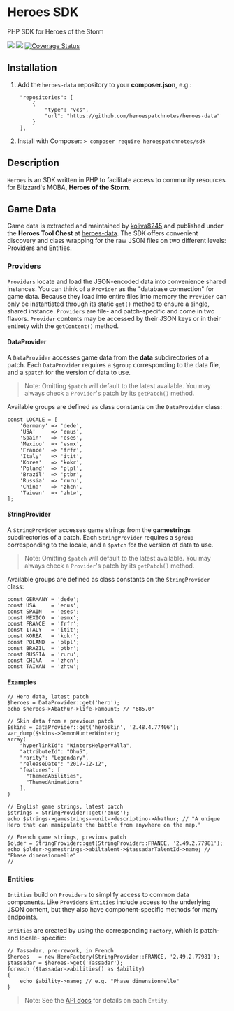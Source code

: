 # Heroes SDK
PHP SDK for Heroes of the Storm

[![](https://github.com/heroespatchnotes/sdk-php/workflows/PHPUnit/badge.svg)](https://github.com/heroespatchnotes/sdk-php/actions?query=workflow%3A%22PHPUnit)
[![](https://github.com/heroespatchnotes/sdk-php/workflows/PHPStan/badge.svg)](https://github.com/heroespatchnotes/sdk-php/actions?query=workflow%3A%22PHPStan)
[![Coverage Status](https://coveralls.io/repos/github/heroespatchnotes/sdk-php/badge.svg?branch=develop)](https://coveralls.io/github/heroespatchnotes/sdk-php?branch=develop)

## Installation

1. Add the `heroes-data` repository to your **composer.json**, e.g.:
```
	"repositories": [
		{
			"type": "vcs",
			"url": "https://github.com/heroespatchnotes/heroes-data"
		}
	],
```

2. Install with Composer: `> composer require heroespatchnotes/sdk`

## Description

`Heroes` is an SDK written in PHP to facilitate access to community resources for
Blizzard's MOBA, **Heroes of the Storm**.

## Game Data

Game data is extracted and maintained by [koliva8245](https://github.com/koliva8245)
and published under the **Heroes Tool Chest** at [heroes-data](https://github.com/HeroesToolChest/heroes-data).
The SDK offers convenient discovery and class wrapping for the raw JSON files on two
different levels: Providers and Entities.

### Providers

`Providers` locate and load the JSON-encoded data into convenience shared instances. You
can think of a `Provider` as the "database connection" for game data. Because they load
into entire files into memory the `Provider` can only be instantiated through its static
`get()` method to ensure a single, shared instance. `Providers` are file- and patch-specific
and come in two flavors. `Provider` contents may be accessed by their JSON keys or in their
entirety with the `getContent()` method.

#### DataProvider

A `DataProvider` accesses game data from the **data** subdirectories of a patch. Each
`DataProvider` requires a `$group` corresponding to the data file, and a `$patch` for the
version of data to use.

> Note: Omitting `$patch` will default to the latest available. You may always check a `Provider`'s patch by its `getPatch()` method.

Available groups are defined as class constants on the `DataProvider` class:
```
const LOCALE = [
	'Germany' => 'dede',
	'USA'     => 'enus',
	'Spain'   => 'eses',
	'Mexico'  => 'esmx',
	'France'  => 'frfr',
	'Italy'   => 'itit',
	'Korea'   => 'kokr',
	'Poland'  => 'plpl',
	'Brazil'  => 'ptbr',
	'Russia'  => 'ruru',
	'China'   => 'zhcn',
	'Taiwan'  => 'zhtw',
];
```

#### StringProvider

A `StringProvider` accesses game strings from the **gamestrings** subdirectories of a patch.
Each `StringProvider` requires a `$group` corresponding to the locale, and a `$patch` for the
version of data to use.

> Note: Omitting `$patch` will default to the latest available. You may always check a `Provider`'s patch by its `getPatch()` method.

Available groups are defined as class constants on the `StringProvider` class:
```
const GERMANY = 'dede';
const USA     = 'enus';
const SPAIN   = 'eses';
const MEXICO  = 'esmx';
const FRANCE  = 'frfr';
const ITALY   = 'itit';
const KOREA   = 'kokr';
const POLAND  = 'plpl';
const BRAZIL  = 'ptbr';
const RUSSIA  = 'ruru';
const CHINA   = 'zhcn';
const TAIWAN  = 'zhtw';
```

#### Examples
```
// Hero data, latest patch
$heroes = DataProvider::get('hero');
echo $heroes->Abathur->life->amount; // "685.0"

// Skin data from a previous patch
$skins = DataProvider::get('heroskin', '2.48.4.77406');
var_dump($skins->DemonHunterWinter);
array(
    "hyperlinkId": "WintersHelperValla",
    "attributeId": "Dhu5",
    "rarity": "Legendary",
    "releaseDate": "2017-12-12",
    "features": [
      "ThemedAbilities",
      "ThemedAnimations"
    ],
)

// English game strings, latest patch
$strings = StringProvider::get('enus');
echo $strings->gamestrings->unit->descriptino->Abathur; // "A unique Hero that can manipulate the battle from anywhere on the map."

// French game strings, previous patch
$older = StringProvider::get(StringProvider::FRANCE, '2.49.2.77981');
echo $older->gamestrings->abiltalent->$tassadarTalentId->name; // "Phase dimensionnelle"
// 
```

### Entities

`Entities` build on `Providers` to simplify access to common data components. Like `Providers`
`Entities` include access to the underlying JSON content, but they also have component-specific
methods for many endpoints.

`Entities` are created by using the corresponding `Factory`, which is patch- and locale-
specific:
```
// Tassadar, pre-rework, in French
$heroes   = new HeroFactory(StringProvider::FRANCE, '2.49.2.77981');
$tassadar = $heroes->get('Tassadar');
foreach ($tassadar->abilities() as $ability)
{
	echo $ability->name; // e.g. "Phase dimensionnelle"
}
```

> Note: See the [API docs](docs/API.md) for details on each `Entity`.
